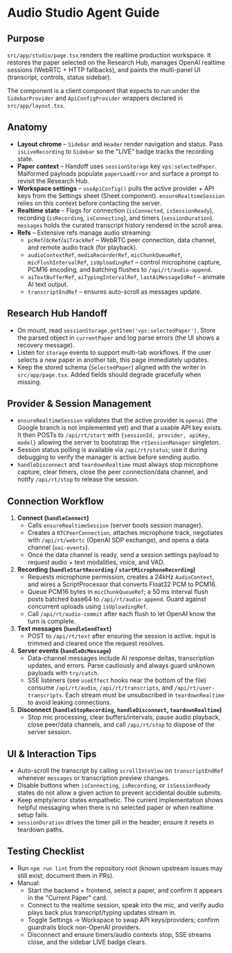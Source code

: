 # Audio Studio Agent Guide

## Purpose
`src/app/studio/page.tsx` renders the realtime production workspace. It restores the paper
selected on the Research Hub, manages OpenAI realtime sessions (WebRTC + HTTP fallbacks), and
paints the multi-panel UI (transcript, controls, status sidebar).

The component is a client component that expects to run under the `SidebarProvider` and
`ApiConfigProvider` wrappers declared in `src/app/layout.tsx`.

## Anatomy
- **Layout chrome** – `Sidebar` and `Header` render navigation and status. Pass
  `isLiveRecording` to `Sidebar` so the "LIVE" badge tracks the recording state.
- **Paper context** – Handoff uses `sessionStorage` key `vps:selectedPaper`. Malformed payloads
  populate `paperLoadError` and surface a prompt to revisit the Research Hub.
- **Workspace settings** – `useApiConfig()` pulls the active provider + API keys from the
  Settings sheet (Sheet component). `ensureRealtimeSession` relies on this context before
  contacting the server.
- **Realtime state** – Flags for connection (`isConnected`, `isSessionReady`), recording
  (`isRecording`, `isConnecting`), and timers (`sessionDuration`). `messages` holds the curated
  transcript history rendered in the scroll area.
- **Refs** – Extensive refs manage audio streaming:
  - `pcRef`/`dcRef`/`aiTrackRef` – WebRTC peer connection, data channel, and remote audio track
    (for playback).
  - `audioContextRef`, `mediaRecorderRef`, `micChunkQueueRef`, `micFlushIntervalRef`,
    `isUploadingRef` – control microphone capture, PCM16 encoding, and batching flushes to
    `/api/rt/audio-append`.
  - `aiTextBufferRef`, `aiTypingIntervalRef`, `lastAiMessageIdRef` – animate AI text output.
  - `transcriptEndRef` – ensures auto-scroll as messages update.

## Research Hub Handoff
- On mount, read `sessionStorage.getItem('vps:selectedPaper')`. Store the parsed object in
  `currentPaper` and log parse errors (the UI shows a recovery message).
- Listen for `storage` events to support multi-tab workflows. If the user selects a new paper
  in another tab, this page immediately updates.
- Keep the stored schema (`SelectedPaper`) aligned with the writer in `src/app/page.tsx`.
  Added fields should degrade gracefully when missing.

## Provider & Session Management
- `ensureRealtimeSession` validates that the active provider is `openai` (the Google branch is
  not implemented yet) and that a usable API key exists. It then POSTs to `/api/rt/start` with
  `{sessionId, provider, apiKey, model}` allowing the server to bootstrap the
  `rtSessionManager` singleton.
- Session status polling is available via `/api/rt/status`; use it during debugging to verify
  the manager is active before sending audio.
- `handleDisconnect` and `teardownRealtime` must always stop microphone capture, clear timers,
  close the peer connection/data channel, and notify `/api/rt/stop` to release the session.

## Connection Workflow
1. **Connect (`handleConnect`)**
   - Calls `ensureRealtimeSession` (server boots session manager).
   - Creates a `RTCPeerConnection`, attaches microphone track, negotiates with
     `/api/rt/webrtc` (OpenAI SDP exchange), and opens a data channel (`oai-events`).
   - Once the data channel is ready, send a session settings payload to request audio + text
     modalities, voice, and VAD.
2. **Recording (`handleStartRecording` / `startMicrophoneRecording`)**
   - Requests microphone permission, creates a 24kHz `AudioContext`, and wires a ScriptProcessor
     that converts Float32 PCM to PCM16.
   - Queue PCM16 bytes in `micChunkQueueRef`; a 50 ms interval flush posts batched base64 to
     `/api/rt/audio-append`. Guard against concurrent uploads using `isUploadingRef`.
   - Call `/api/rt/audio-commit` after each flush to let OpenAI know the turn is complete.
3. **Text messages (`handleSendText`)**
   - POST to `/api/rt/text` after ensuring the session is active. Input is trimmed and cleared
     once the request resolves.
4. **Server events (`handleDcMessage`)**
   - Data-channel messages include AI response deltas, transcription updates, and errors. Parse
     cautiously and always guard unknown payloads with `try/catch`.
   - SSE listeners (see `useEffect` hooks near the bottom of the file) consume
     `/api/rt/audio`, `/api/rt/transcripts`, and `/api/rt/user-transcripts`. Each stream must
     be unsubscribed in `teardownRealtime` to avoid leaking connections.
5. **Disconnect (`handleStopRecording`, `handleDisconnect`, `teardownRealtime`)**
   - Stop mic processing, clear buffers/intervals, pause audio playback, close peer/data
     channels, and call `/api/rt/stop` to dispose of the server session.

## UI & Interaction Tips
- Auto-scroll the transcript by calling `scrollIntoView` on `transcriptEndRef` whenever
  `messages` or transcription preview changes.
- Disable buttons when `isConnecting`, `isRecording`, or `isSessionReady` states do not allow a
  given action to prevent accidental double submits.
- Keep empty/error states empathetic. The current implementation shows helpful messaging when
  there is no selected paper or when realtime setup fails.
- `sessionDuration` drives the timer pill in the header; ensure it resets in teardown paths.

## Testing Checklist
- Run `npm run lint` from the repository root (known upstream issues may still exist; document
  them in PRs).
- Manual:
  - Start the backend + frontend, select a paper, and confirm it appears in the "Current Paper"
    card.
  - Connect to the realtime session, speak into the mic, and verify audio plays back plus
    transcript/typing updates stream in.
  - Toggle Settings → Workspace to swap API keys/providers; confirm guardrails block non-OpenAI
    providers.
  - Disconnect and ensure timers/audio contexts stop, SSE streams close, and the sidebar LIVE
    badge clears.
